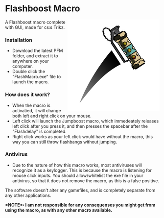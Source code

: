 # Flashboost Macro

<img src="FlashMacroIcon.png" alt="Flashboost Macro Image" width="300" height="300" align="right">

A Flashboost macro complete with GUI, made for cs:s Trikz.

<h3> Installation </h3>

 - Download the latest PFM folder, and extract it to anywhere on your computer.
 - Double click the "FlashMacro.exe" file to launch the macro.
 
<h3> How does it work? </h3/>
 
 - When the macro is activatied, it will change both left and right click on your mouse. 
 - Left click will launch the Jumpboost macro, which immedeately releases left click after you press it, and then presses the spacebar after the "Flashdelay" is completed.
 - Right click works as your left click would have without the macro, this way you can still throw flashbangs without jumping.

<h3> Antivirus </h3>

 - Due to the nature of how this macro works, most antiviruses will recognize it as a keylogger. This is because the macro is listening for mouse click inputs. You should allow/whitelist the exe file in your antivirus, so that it does not remove the macro, as this is a false positive.


The software doesn't alter any gamefiles, and is completely separate from any other applications.

<b>
*NOTE*: I am not responsible for any consequenses you might get from using the macro, as with any other macro available.
</b>
